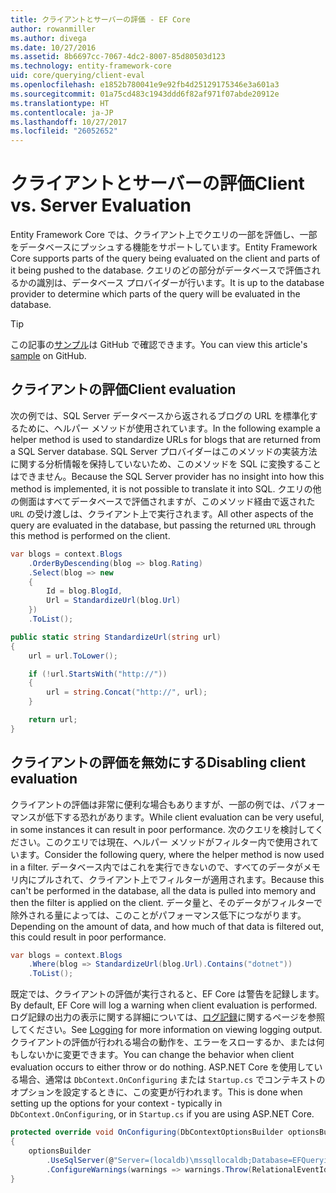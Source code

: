 ```yaml
---
title: クライアントとサーバーの評価 - EF Core
author: rowanmiller
ms.author: divega
ms.date: 10/27/2016
ms.assetid: 8b6697cc-7067-4dc2-8007-85d80503d123
ms.technology: entity-framework-core
uid: core/querying/client-eval
ms.openlocfilehash: e1852b780041e9e92fb4d25129175346e3a601a3
ms.sourcegitcommit: 01a75cd483c1943ddd6f82af971f07abde20912e
ms.translationtype: HT
ms.contentlocale: ja-JP
ms.lasthandoff: 10/27/2017
ms.locfileid: "26052652"
---
```

# <a name="client-vs-server-evaluation"></a><span data-ttu-id="02543-102">クライアントとサーバーの評価</span><span class="sxs-lookup"><span data-stu-id="02543-102">Client vs. Server Evaluation</span></span>

<span data-ttu-id="02543-103">Entity Framework Core では、クライアント上でクエリの一部を評価し、一部をデータベースにプッシュする機能をサポートしています。</span><span class="sxs-lookup"><span data-stu-id="02543-103">Entity Framework Core supports parts of the query being evaluated on the client and parts of it being pushed to the database.</span></span> <span data-ttu-id="02543-104">クエリのどの部分がデータベースで評価されるかの識別は、データベース プロバイダーが行います。</span><span class="sxs-lookup"><span data-stu-id="02543-104">It is up to the database provider to determine which parts of the query will be evaluated in the database.</span></span>

> [!TIP]  
> <span data-ttu-id="02543-105">この記事の[サンプル](https://github.com/aspnet/EntityFramework.Docs/tree/master/samples/core/Querying)は GitHub で確認できます。</span><span class="sxs-lookup"><span data-stu-id="02543-105">You can view this article's [sample](https://github.com/aspnet/EntityFramework.Docs/tree/master/samples/core/Querying) on GitHub.</span></span>

## <a name="client-evaluation"></a><span data-ttu-id="02543-106">クライアントの評価</span><span class="sxs-lookup"><span data-stu-id="02543-106">Client evaluation</span></span>

<span data-ttu-id="02543-107">次の例では、SQL Server データベースから返されるブログの URL を標準化するために、ヘルパー メソッドが使用されています。</span><span class="sxs-lookup"><span data-stu-id="02543-107">In the following example a helper method is used to standardize URLs for blogs that are returned from a SQL Server database.</span></span> <span data-ttu-id="02543-108">SQL Server プロバイダーはこのメソッドの実装方法に関する分析情報を保持していないため、このメソッドを SQL に変換することはできません。</span><span class="sxs-lookup"><span data-stu-id="02543-108">Because the SQL Server provider has no insight into how this method is implemented, it is not possible to translate it into SQL.</span></span> <span data-ttu-id="02543-109">クエリの他の側面はすべてデータベースで評価されますが、このメソッド経由で返された `URL` の受け渡しは、クライアント上で実行されます。</span><span class="sxs-lookup"><span data-stu-id="02543-109">All other aspects of the query are evaluated in the database, but passing the returned `URL` through this method is performed on the client.</span></span>

<!-- [!code-csharp[Main](samples/core/Querying/Querying/ClientEval/Sample.cs?highlight=6)] -->
``` csharp
var blogs = context.Blogs
    .OrderByDescending(blog => blog.Rating)
    .Select(blog => new
    {
        Id = blog.BlogId,
        Url = StandardizeUrl(blog.Url)
    })
    .ToList();
```

<!-- [!code-csharp[Main](samples/core/Querying/Querying/ClientEval/Sample.cs)] -->
``` csharp
public static string StandardizeUrl(string url)
{
    url = url.ToLower();

    if (!url.StartsWith("http://"))
    {
        url = string.Concat("http://", url);
    }

    return url;
}
```

## <a name="disabling-client-evaluation"></a><span data-ttu-id="02543-110">クライアントの評価を無効にする</span><span class="sxs-lookup"><span data-stu-id="02543-110">Disabling client evaluation</span></span>

<span data-ttu-id="02543-111">クライアントの評価は非常に便利な場合もありますが、一部の例では、パフォーマンスが低下する恐れがあります。</span><span class="sxs-lookup"><span data-stu-id="02543-111">While client evaluation can be very useful, in some instances it can result in poor performance.</span></span> <span data-ttu-id="02543-112">次のクエリを検討してください。このクエリでは現在、ヘルパー メソッドがフィルター内で使用されています。</span><span class="sxs-lookup"><span data-stu-id="02543-112">Consider the following query, where the helper method is now used in a filter.</span></span> <span data-ttu-id="02543-113">データベース内ではこれを実行できないので、すべてのデータがメモリ内にプルされて、クライアント上でフィルターが適用されます。</span><span class="sxs-lookup"><span data-stu-id="02543-113">Because this can't be performed in the database, all the data is pulled into memory and then the filter is applied on the client.</span></span> <span data-ttu-id="02543-114">データ量と、そのデータがフィルターで除外される量によっては、このことがパフォーマンス低下につながります。</span><span class="sxs-lookup"><span data-stu-id="02543-114">Depending on the amount of data, and how much of that data is filtered out, this could result in poor performance.</span></span>

<!-- [!code-csharp[Main](samples/core/Querying/Querying/ClientEval/Sample.cs)] -->
``` csharp
var blogs = context.Blogs
    .Where(blog => StandardizeUrl(blog.Url).Contains("dotnet"))
    .ToList();
```

<span data-ttu-id="02543-115">既定では、クライアントの評価が実行されると、EF Core は警告を記録します。</span><span class="sxs-lookup"><span data-stu-id="02543-115">By default, EF Core will log a warning when client evaluation is performed.</span></span> <span data-ttu-id="02543-116">ログ記録の出力の表示に関する詳細については、[ログ記録](../miscellaneous/logging.md)に関するページを参照してください。</span><span class="sxs-lookup"><span data-stu-id="02543-116">See [Logging](../miscellaneous/logging.md) for more information on viewing logging output.</span></span> <span data-ttu-id="02543-117">クライアントの評価が行われる場合の動作を、エラーをスローするか、または何もしないかに変更できます。</span><span class="sxs-lookup"><span data-stu-id="02543-117">You can change the behavior when client evaluation occurs to either throw or do nothing.</span></span> <span data-ttu-id="02543-118">ASP.NET Core を使用している場合、通常は `DbContext.OnConfiguring` または `Startup.cs` でコンテキストのオプションを設定するときに、この変更が行われます。</span><span class="sxs-lookup"><span data-stu-id="02543-118">This is done when setting up the options for your context - typically in `DbContext.OnConfiguring`, or in `Startup.cs` if you are using ASP.NET Core.</span></span>

<!-- [!code-csharp[Main](samples/core/Querying/Querying/ClientEval/ThrowOnClientEval/BloggingContext.cs?highlight=5)] -->
``` csharp
protected override void OnConfiguring(DbContextOptionsBuilder optionsBuilder)
{
    optionsBuilder
        .UseSqlServer(@"Server=(localdb)\mssqllocaldb;Database=EFQuerying;Trusted_Connection=True;")
        .ConfigureWarnings(warnings => warnings.Throw(RelationalEventId.QueryClientEvaluationWarning));
}
```
